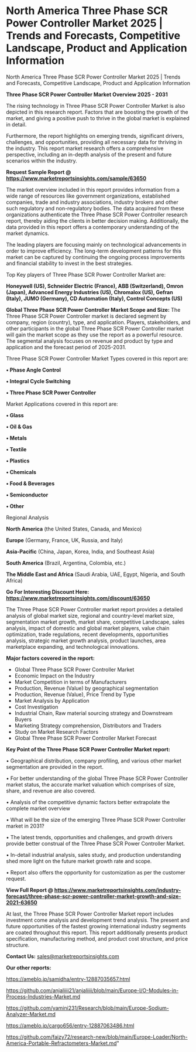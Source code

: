 # North America Three Phase SCR Power Controller Market 2025 | Trends and Forecasts, Competitive Landscape, Product and Application Information
North America Three Phase SCR Power Controller Market 2025 | Trends and Forecasts, Competitive Landscape, Product and Application Information

<Strong> Three Phase SCR Power Controller Market Overview 2025 - 2031</strong>

The rising technology in Three Phase SCR Power Controller Market is also depicted in this research report. Factors that are boosting the growth of the market, and giving a positive push to thrive in the global market is explained in detail.

Furthermore, the report highlights on emerging trends, significant drivers, challenges, and opportunities, providing all necessary data for thriving in the industry. This report market research offers a comprehensive perspective, including an in-depth analysis of the present and future scenarios within the industry.

<strong>Request Sample Report @ <a href=https://www.marketreportsinsights.com/sample/63650>https://www.marketreportsinsights.com/sample/63650</a></strong>

The market overview included in this report provides information from a wide range of resources like government organizations, established companies, trade and industry associations, industry brokers and other such regulatory and non-regulatory bodies. The data acquired from these organizations authenticate the Three Phase SCR Power Controller research report, thereby aiding the clients in better decision making. Additionally, the data provided in this report offers a contemporary understanding of the market dynamics.

The leading players are focusing mainly on technological advancements in order to improve efficiency. The long-term development patterns for this market can be captured by continuing the ongoing process improvements and financial stability to invest in the best strategies.

Top Key players of Three Phase SCR Power Controller Market are:

<strong>Honeywell (US), Schneider Electric (France), ABB (Switzerland), Omron (Japan), Advanced Energy Industries (US), Chromalox (US), Gefran (Italy), JUMO (Germany), CD Automation (Italy), Control Concepts (US)</strong>

<strong><b>Global Three Phase SCR Power Controller Market Scope and Size:</b></strong>
The Three Phase SCR Power Controller market is declared segment by company, region (country), type, and application. Players, stakeholders, and other participants in the global Three Phase SCR Power Controller market will gain the market scope as they use the report as a powerful resource. The segmental analysis focuses on revenue and product by type and application and the forecast period of 2025-2031.

Three Phase SCR Power Controller Market Types covered in this report are:

<strong>• Phase Angle Control

• Integral Cycle Switching

• Three Phase SCR Power Controller</strong>

Market Applications covered in this report are:

<strong>• Glass

• Oil & Gas

• Metals

• Textile

• Plastics

• Chemicals

• Food & Beverages

• Semiconductor

• Other</strong> 

Regional Analysis

<strong>North America</strong> (the United States, Canada, and Mexico)

<strong>Europe</strong> (Germany, France, UK, Russia, and Italy)

<strong>Asia-Pacific</strong> (China, Japan, Korea, India, and Southeast Asia)

<strong>South America</strong> (Brazil, Argentina, Colombia, etc.)

<strong>The Middle East and Africa</strong> (Saudi Arabia, UAE, Egypt, Nigeria, and South Africa)

<strong>Go For Interesting Discount Here: <a href=https://www.marketreportsinsights.com/discount/63650>https://www.marketreportsinsights.com/discount/63650</a></strong>

The Three Phase SCR Power Controller market report provides a detailed analysis of global market size, regional and country-level market size, segmentation market growth, market share, competitive Landscape, sales analysis, impact of domestic and global market players, value chain optimization, trade regulations, recent developments, opportunities analysis, strategic market growth analysis, product launches, area marketplace expanding, and technological innovations.

<strong><b>Major factors covered in the report:</b></strong>
<ul>
  <li>Global Three Phase SCR Power Controller Market </li>
  <li>Economic Impact on the Industry</li>
  <li>Market Competition in terms of Manufacturers</li>
  <li>Production, Revenue (Value) by geographical segmentation</li>
  <li>Production, Revenue (Value), Price Trend by Type</li>
  <li>Market Analysis by Application</li>
  <li>Cost Investigation</li>
  <li>Industrial Chain, Raw material sourcing strategy and Downstream Buyers</li>
  <li>Marketing Strategy comprehension, Distributors and Traders</li>
  <li>Study on Market Research Factors</li>
  <li>Global Three Phase SCR Power Controller Market Forecast</li>
</ul>

<strong><b>Key Point of the Three Phase SCR Power Controller Market report:</b></strong>

• Geographical distribution, company profiling, and various other market segmentation are provided in the report.

• For better understanding of the global Three Phase SCR Power Controller market status, the accurate market valuation which comprises of size, share, and revenue are also covered.

• Analysis of the competitive dynamic factors better extrapolate the complete market overview

• What will be the size of the emerging Three Phase SCR Power Controller market in 2031?

• The latest trends, opportunities and challenges, and growth drivers provide better construal of the Three Phase SCR Power Controller Market.

• In-detail industrial analysis, sales study, and production understanding shed more light on the future market growth rate and scope.

• Report also offers the opportunity for customization as per the customer request.

<strong><b>View Full Report @ <a href=https://www.marketreportsinsights.com/industry-forecast/three-phase-scr-power-controller-market-growth-and-size-2021-63650>https://www.marketreportsinsights.com/industry-forecast/three-phase-scr-power-controller-market-growth-and-size-2021-63650</a></b></strong>


At last, the Three Phase SCR Power Controller Market report includes investment come analysis and development trend analysis. The present and future opportunities of the fastest growing international industry segments are coated throughout this report. This report additionally presents product specification, manufacturing method, and product cost structure, and price structure.

<strong>Contact Us:</strong>
sales@marketreportsinsights.com

<strong>Our other reports:</strong>

<a href=https://ameblo.jp/samidha/entry-12887035657.html>https://ameblo.jp/samidha/entry-12887035657.html</a>

<a href=https://github.com/anjaliiii21/anjaliiii/blob/main/Europe-I/O-Modules-in-Process-Industries-Market.md>https://github.com/anjaliiii21/anjaliiii/blob/main/Europe-I/O-Modules-in-Process-Industries-Market.md</a>

<a href=https://github.com/yamini231/Research/blob/main/Europe-Sodium-Analyzer-Market.md>https://github.com/yamini231/Research/blob/main/Europe-Sodium-Analyzer-Market.md</a>

<a href=https://ameblo.jp/cargo656/entry-12887063486.html>https://ameblo.jp/cargo656/entry-12887063486.html</a>

<a href=https://github.com/faizy72/research-new/blob/main/Europe-Loader/North-America-Portable-Refractometers-Market.md>https://github.com/faizy72/research-new/blob/main/Europe-Loader/North-America-Portable-Refractometers-Market.md</a>"
